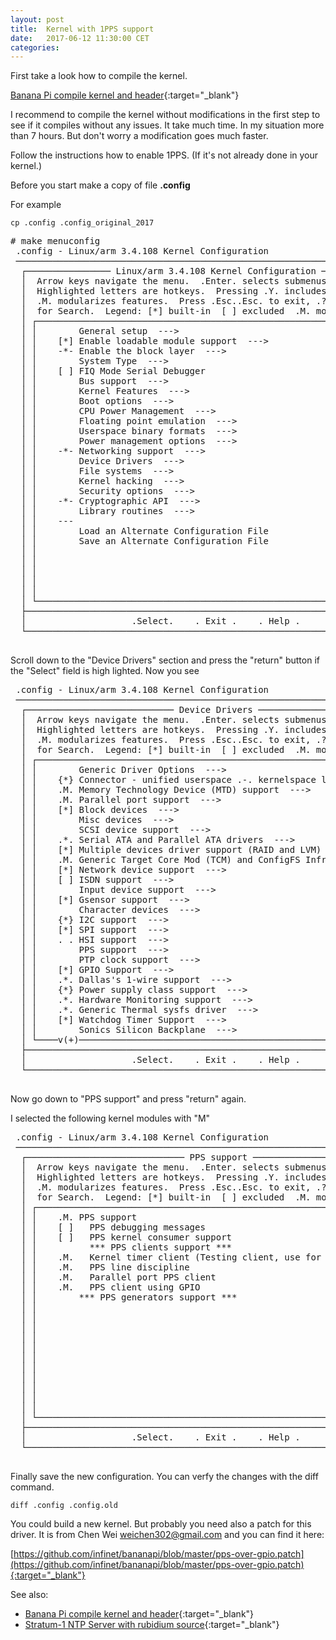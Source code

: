 ```yaml
---
layout: post
title:  Kernel with 1PPS support
date:   2017-06-12 11:30:00 CET
categories:
---
```


First take a look how to compile the kernel.

[Banana Pi compile kernel and header](/2016/01/01/bananapi-compile-kernel.html){:target="_blank"}


I recommend to compile the kernel without modifications in the first step to see if it compiles without any issues. It take much time. In my situation more than 7 hours. But don't worry a modification goes much faster.

Follow the instructions how to enable 1PPS. (If it's not already done in your kernel.)

Before you start make a copy of file <b>.config</b>

For example

    cp .config .config_original_2017

<pre>
# make menuconfig
 .config - Linux/arm 3.4.108 Kernel Configuration
 ──────────────────────────────────────────────────────────────────────────────
  ┌──────────────── Linux/arm 3.4.108 Kernel Configuration ─────────────────┐
  │  Arrow keys navigate the menu.  .Enter. selects submenus --->.          │  
  │  Highlighted letters are hotkeys.  Pressing .Y. includes, .N. excludes, │  
  │  .M. modularizes features.  Press .Esc..Esc. to exit, .?. for Help,     │  
  │  for Search.  Legend: [*] built-in  [ ] excluded  .M. module  . .       │  
  │ ┌─────────────────────────────────────────────────────────────────────┐ │  
  │ │        General setup  --->                                          │ │  
  │ │    [*] Enable loadable module support  --->                         │ │  
  │ │    -*- Enable the block layer  --->                                 │ │  
  │ │        System Type  --->                                            │ │  
  │ │    [ ] FIQ Mode Serial Debugger                                     │ │  
  │ │        Bus support  --->                                            │ │  
  │ │        Kernel Features  --->                                        │ │  
  │ │        Boot options  --->                                           │ │  
  │ │        CPU Power Management  --->                                   │ │  
  │ │        Floating point emulation  --->                               │ │  
  │ │        Userspace binary formats  --->                               │ │  
  │ │        Power management options  --->                               │ │  
  │ │    -*- Networking support  --->                                     │ │  
  │ │        Device Drivers  --->                                         │ │  
  │ │        File systems  --->                                           │ │  
  │ │        Kernel hacking  --->                                         │ │  
  │ │        Security options  --->                                       │ │  
  │ │    -*- Cryptographic API  --->                                      │ │  
  │ │        Library routines  --->                                       │ │  
  │ │    ---                                                              │ │  
  │ │        Load an Alternate Configuration File                         │ │  
  │ │        Save an Alternate Configuration File                         │ │  
  │ │                                                                     │ │  
  │ │                                                                     │ │  
  │ │                                                                     │ │  
  │ │                                                                     │ │  
  │ │                                                                     │ │  
  │ └─────────────────────────────────────────────────────────────────────┘ │  
  ├─────────────────────────────────────────────────────────────────────────┤  
  │                    .Select.    . Exit .    . Help .                     │  
  └─────────────────────────────────────────────────────────────────────────┘  

</pre>

Scroll down to the "Device Drivers" section and press the "return" button if the "Select" field is high lighted. Now you see

<pre>
 .config - Linux/arm 3.4.108 Kernel Configuration
 ──────────────────────────────────────────────────────────────────────────────
  ┌──────────────────────────── Device Drivers ─────────────────────────────┐
  │  Arrow keys navigate the menu.  .Enter. selects submenus --->.          │  
  │  Highlighted letters are hotkeys.  Pressing .Y. includes, .N. excludes, │  
  │  .M. modularizes features.  Press .Esc..Esc. to exit, .?. for Help, ./. │  
  │  for Search.  Legend: [*] built-in  [ ] excluded  .M. module  . .       │  
  │ ┌─────────────────────────────────────────────────────────────────────┐ │  
  │ │        Generic Driver Options  --->                                 │ │  
  │ │    {*} Connector - unified userspace .-. kernelspace linker  --->   │ │  
  │ │    .M. Memory Technology Device (MTD) support  --->                 │ │  
  │ │    .M. Parallel port support  --->                                  │ │  
  │ │    [*] Block devices  --->                                          │ │  
  │ │        Misc devices  --->                                           │ │  
  │ │        SCSI device support  --->                                    │ │  
  │ │    .*. Serial ATA and Parallel ATA drivers  --->                    │ │  
  │ │    [*] Multiple devices driver support (RAID and LVM)  --->         │ │  
  │ │    .M. Generic Target Core Mod (TCM) and ConfigFS Infrastructure  ->│ │  
  │ │    [*] Network device support  --->                                 │ │  
  │ │    [ ] ISDN support  --->                                           │ │  
  │ │        Input device support  --->                                   │ │  
  │ │    [*] Gsensor support  --->                                        │ │  
  │ │        Character devices  --->                                      │ │  
  │ │    {*} I2C support  --->                                            │ │  
  │ │    [*] SPI support  --->                                            │ │  
  │ │    . . HSI support  --->                                            │ │  
  │ │        PPS support  --->                                            │ │  
  │ │        PTP clock support  --->                                      │ │  
  │ │    [*] GPIO Support  --->                                           │ │  
  │ │    .*. Dallas's 1-wire support  --->                                │ │  
  │ │    {*} Power supply class support  --->                             │ │  
  │ │    .*. Hardware Monitoring support  --->                            │ │  
  │ │    .*. Generic Thermal sysfs driver  --->                           │ │  
  │ │    [*] Watchdog Timer Support  --->                                 │ │  
  │ │        Sonics Silicon Backplane  --->                               │ │  
  │ └────v(+)─────────────────────────────────────────────────────────────┘ │  
  ├─────────────────────────────────────────────────────────────────────────┤  
  │                    .Select.    . Exit .    . Help .                     │  
  └─────────────────────────────────────────────────────────────────────────┘  

</pre>

Now go down to "PPS support" and press "return" again.

I selected the following kernel modules with "M"

<pre>
 .config - Linux/arm 3.4.108 Kernel Configuration
 ──────────────────────────────────────────────────────────────────────────────
  ┌────────────────────────────── PPS support ──────────────────────────────┐
  │  Arrow keys navigate the menu.  .Enter. selects submenus --->.          │  
  │  Highlighted letters are hotkeys.  Pressing .Y. includes, .N. excludes, │  
  │  .M. modularizes features.  Press .Esc..Esc. to exit, .?. for Help, ./. │  
  │  for Search.  Legend: [*] built-in  [ ] excluded  .M. module  . .       │  
  │ ┌─────────────────────────────────────────────────────────────────────┐ │  
  │ │    .M. PPS support                                                  │ │  
  │ │    [ ]   PPS debugging messages                                     │ │  
  │ │    [ ]   PPS kernel consumer support                                │ │  
  │ │          *** PPS clients support ***                                │ │  
  │ │    .M.   Kernel timer client (Testing client, use for debug)        │ │  
  │ │    .M.   PPS line discipline                                        │ │  
  │ │    .M.   Parallel port PPS client                                   │ │  
  │ │    .M.   PPS client using GPIO                                      │ │  
  │ │        *** PPS generators support ***                               │ │  
  │ │                                                                     │ │  
  │ │                                                                     │ │  
  │ │                                                                     │ │  
  │ │                                                                     │ │  
  │ │                                                                     │ │  
  │ │                                                                     │ │  
  │ │                                                                     │ │  
  │ │                                                                     │ │  
  │ │                                                                     │ │  
  │ │                                                                     │ │  
  │ │                                                                     │ │  
  │ └─────────────────────────────────────────────────────────────────────┘ │  
  ├─────────────────────────────────────────────────────────────────────────┤  
  │                    .Select.    . Exit .    . Help .                     │  
  └─────────────────────────────────────────────────────────────────────────┘  

</pre>

Finally save the new configuration. You can verfy the changes with the diff command.

    diff .config .config.old

You could build a new kernel. But probably you need also a patch for this driver. It is from Chen Wei weichen302@gmail.com and you can find it here:

[https://github.com/infinet/bananapi/blob/master/pps-over-gpio.patch](https://github.com/infinet/bananapi/blob/master/pps-over-gpio.patch){:target="_blank"}

See also:

* [Banana Pi compile kernel and header](/2016/01/01/bananapi-compile-kernel.html){:target="_blank"}
* [Stratum-1 NTP Server with rubidium source](/2017/06/11/stratum-0-server.html){:target="_blank"}
